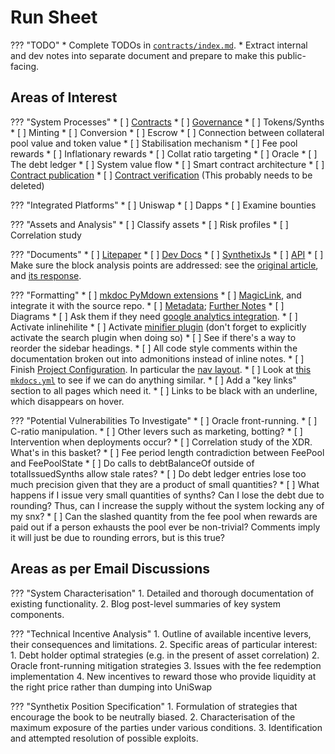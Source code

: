 # Run Sheet

??? "TODO"
    * Complete TODOs in [`contracts/index.md`](contracts/index.md).
    * Extract internal and dev notes into separate document and prepare to make this public-facing.

## Areas of Interest

??? "System Processes"
    * [ ] [Contracts](contracts/index.md)
    * [ ] [Governance](governance.md)
    * [ ] Tokens/Synths
    * [ ] Minting
    * [ ] Conversion
    * [ ] Escrow
    * [ ] Connection between collateral pool value and token value
    * [ ] Stabilisation mechanism
    * [ ] Fee pool rewards
    * [ ] Inflationary rewards
    * [ ] Collat ratio targeting
    * [ ] Oracle
    * [ ] The debt ledger
    * [ ] System value flow
    * [ ] Smart contract architecture
    * [ ] [Contract publication](https://github.com/Synthetixio/synthetix/tree/master/publish)
    * [ ] [Contract verification](https://github.com/Synthetixio/synthetix/blob/master/verifyContracts.md) (This probably needs to be deleted)

??? "Integrated Platforms"
    * [ ] Uniswap
    * [ ] Dapps
    * [ ] Examine bounties

??? "Assets and Analysis"
    * [ ] Classify assets
    * [ ] Risk profiles
    * [ ] Correlation study

??? "Documents"
    * [ ] [Litepaper](https://www.synthetix.io/uploads/synthetix_litepaper.pdf)
    * [ ] [Dev Docs](https://developer.synthetix.io/api/docs/home.html)
    * [ ] [SynthetixJs](https://synthetixjs.synthetix.io/)
    * [ ] [API](https://developer.synthetix.io/api/docs/synthetix)
    * [ ] Make sure the block analysis points are addressed: see the [original article](https://www.theblockcrypto.com/2019/06/12/synthetix-synthetic-asset-issuance-protocol/), and [its response](https://blog.synthetix.io/response-to-the-block-analysis/).

??? "Formatting"
    * [ ] [mkdoc PyMdown extensions](https://facelessuser.github.io/pymdown-extensions/)
        * [ ] [MagicLink](https://facelessuser.github.io/pymdown-extensions/extensions/magiclink/), and integrate it with the source repo.
        * [ ] [Metadata](https://squidfunk.github.io/mkdocs-material/extensions/metadata/); [Further Notes](https://www.mkdocs.org/user-guide/writing-your-docs/#meta-data)
    * [ ] Diagrams
    * [ ] Ask them if they need [google analytics integration](https://squidfunk.github.io/mkdocs-material/getting-started/#google-analytics).
    * [ ] Activate inlinehilite
    * [ ] Activate [minifier plugin](https://squidfunk.github.io/mkdocs-material/getting-started/#plugins) (don't forget to explicitly activate the search plugin when doing so)
    * [ ] See if there's a way to reorder the sidebar headings.
    * [ ] All code style comments within the documentation broken out into admonitions instead of inline notes.
    * [ ] Finish [Project Configuration](https://www.mkdocs.org/user-guide/configuration/). In particular the [nav layout](https://www.mkdocs.org/user-guide/configuration/#documentation-layout).
    * [ ] Look at [this `mkdocs.yml`](https://github.com/squidfunk/mkdocs-material/blob/master/mkdocs.yml) to see if we can do anything similar.
    * [ ] Add a "key links" section to all pages which need it.
    * [ ] Links to be black with an underline, which disappears on hover.

??? "Potential Vulnerabilities To Investigate"
    * [ ] Oracle front-running.
    * [ ] C-ratio manipulation.
    * [ ] Other levers such as marketing, botting?
    * [ ] Intervention when deployments occur?
    * [ ] Correlation study of the XDR. What's in this basket?
    * [ ] Fee period length contradiction between FeePool and FeePoolState
    * [ ] Do calls to debtBalanceOf outside of totalIssuedSynths allow stale rates?
    * [ ] Do debt ledger entries lose too much precision given that they are a product of small quantities?
    * [ ] What happens if I issue very small quantities of synths? Can I lose the debt due to rounding? Thus, can I increase the supply without the system locking any of my snx?
    * [ ] Can the slashed quantity from the fee pool when rewards are paid out if a person exhausts the pool ever be non-trivial? Comments imply it will just be due to rounding errors, but is this true?

## Areas as per Email Discussions

??? "System Characterisation"
    1. Detailed and thorough documentation of existing functionality.
    2. Blog post-level summaries of key system components.

??? "Technical Incentive Analysis"
    1. Outline of available incentive levers, their consequences and limitations.
    2. Specific areas of particular interest:
        1. Debt holder optimal strategies (e.g. in the present of asset correlation)
        2. Oracle front-running mitigation strategies
        3. Issues with the fee redemption implementation
        4. New incentives to reward those who provide liquidity at the right price rather than dumping into UniSwap

??? "Synthetix Position Specification"
    1. Formulation of strategies that encourage the book to be neutrally biased.
    2. Characterisation of the maximum exposure of the parties under various conditions.
    3. Identification and attempted resolution of possible exploits.
